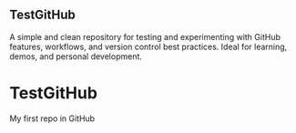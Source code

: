 ## TestGitHub

A simple and clean repository for testing and experimenting with GitHub features, workflows, and version control best practices. Ideal for learning, demos, and personal development.

# TestGitHub
My first repo in GitHub
